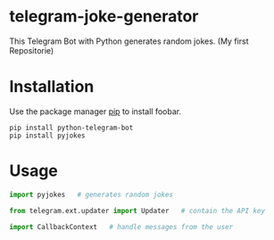 # telegram-joke-generator

This Telegram Bot with Python generates random jokes.
(My first Repositorie)

# Installation

Use the package manager [pip](https://pip.pypa.io/en/stable/) to install foobar.

```` 
pip install python-telegram-bot
pip install pyjokes
````

# Usage

``` Python
import pyjokes   # generates random jokes
```

``` Python
from telegram.ext.updater import Updater   # contain the API key
```

``` Python
import CallbackContext   # handle messages from the user
```

